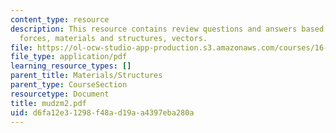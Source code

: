 ```yaml
---
content_type: resource
description: This resource contains review questions and answers based on moment,
  forces, materials and structures, vectors.
file: https://ol-ocw-studio-app-production.s3.amazonaws.com/courses/16-01-unified-engineering-i-ii-iii-iv-fall-2005-spring-2006/d6fa12e31298f48ad19aa4397eba280a_mudzm2.pdf
file_type: application/pdf
learning_resource_types: []
parent_title: Materials/Structures
parent_type: CourseSection
resourcetype: Document
title: mudzm2.pdf
uid: d6fa12e3-1298-f48a-d19a-a4397eba280a
---
```

